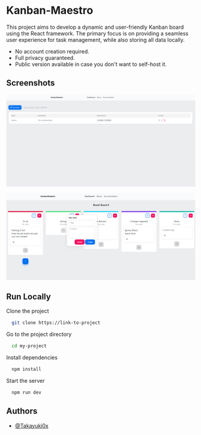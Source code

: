 
# Kanban-Maestro

This project aims to develop a dynamic and user-friendly Kanban board using the React framework. The primary focus is on providing a seamless user experience for task management, while also storing all data locally.

- No account creation required.
- Full privacy guaranteed.
- Public version available in case you don't want to self-host it.
## Screenshots

![App Screenshot](https://github.com/Takayuki0x/Kanban-Maestro/blob/main/images/Screenshot1.png?raw=true)

![App Screenshot](https://github.com/Takayuki0x/Kanban-Maestro/blob/main/images/Screenshot2.png?raw=true)


## Run Locally

Clone the project

```bash
  git clone https://link-to-project
```

Go to the project directory

```bash
  cd my-project
```

Install dependencies

```bash
  npm install
```

Start the server

```bash
  npm run dev
```


## Authors

- [@Takayuki0x](https://github.com/Takayuki0x)

